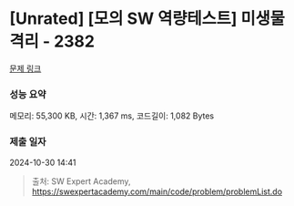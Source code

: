 # [Unrated] [모의 SW 역량테스트] 미생물 격리 - 2382 

[문제 링크](https://swexpertacademy.com/main/code/problem/problemDetail.do?contestProbId=AV597vbqAH0DFAVl) 

### 성능 요약

메모리: 55,300 KB, 시간: 1,367 ms, 코드길이: 1,082 Bytes

### 제출 일자

2024-10-30 14:41



> 출처: SW Expert Academy, https://swexpertacademy.com/main/code/problem/problemList.do
